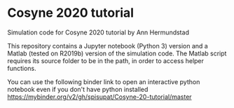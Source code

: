 # Cosyne 2020 tutorial
Simulation code for Cosyne 2020 tutorial by Ann Hermundstad

This repository contains a Jupyter notebook (Python 3) version and a Matlab (tested on R2019b) version of the simulation code. The Matlab script requires its source folder to be in the path, in order to access helper functions.

You can use the following binder link to open an interactive python notebook even if you don't have python installed
https://mybinder.org/v2/gh/spisupat/Cosyne-20-tutorial/master
